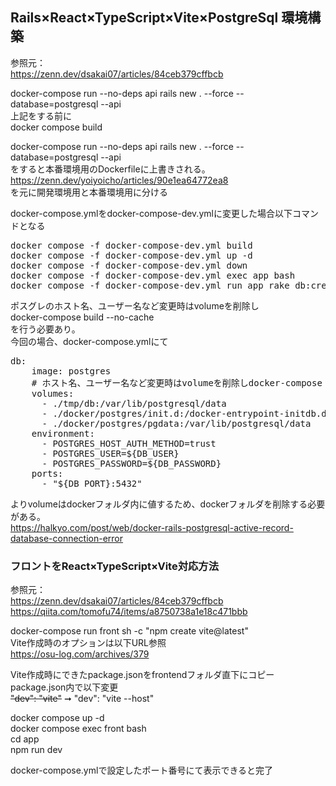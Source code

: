 ## Rails×React×TypeScript×Vite×PostgreSql 環境構築

参照元：<br>
<a>https://zenn.dev/dsakai07/articles/84ceb379cffbcb</a><br>

docker-compose run --no-deps api rails new . --force --database=postgresql --api<br>
上記をする前に<br>
docker compose build<br>

docker-compose run --no-deps api rails new . --force --database=postgresql --api<br>
をすると本番環境用のDockerfileに上書きされる。<br>
<a>https://zenn.dev/yoiyoicho/articles/90e1ea64772ea8</a><br>
を元に開発環境用と本番環境用に分ける<br>

docker-compose.ymlをdocker-compose-dev.ymlに変更した場合以下コマンドとなる<br>
<pre>docker compose -f docker-compose-dev.yml build
docker compose -f docker-compose-dev.yml up -d
docker compose -f docker-compose-dev.yml down
docker compose -f docker-compose-dev.yml exec app bash
docker compose -f docker-compose-dev.yml run app rake db:create</pre>

ポスグレのホスト名、ユーザー名など変更時はvolumeを削除し<br>
docker-compose build --no-cache<br>
を行う必要あり。<br>
今回の場合、docker-compose.ymlにて<br>
<pre>
db:
    image: postgres
    # ホスト名、ユーザー名など変更時はvolumeを削除しdocker-compose build --no-cache
    volumes:
      - ./tmp/db:/var/lib/postgresql/data
      - ./docker/postgres/init.d:/docker-entrypoint-initdb.d
      - ./docker/postgres/pgdata:/var/lib/postgresql/data
    environment:
      - POSTGRES_HOST_AUTH_METHOD=trust
      - POSTGRES_USER=${DB_USER}
      - POSTGRES_PASSWORD=${DB_PASSWORD}
    ports:
      - "${DB_PORT}:5432"
</pre>
よりvolumeはdockerフォルダ内に値するため、dockerフォルダを削除する必要がある。<br>
<a>https://halkyo.com/post/web/docker-rails-postgresql-active-record-database-connection-error</a>

### フロントをReact×TypeScript×Vite対応方法

参照元：<br>
<a>https://zenn.dev/dsakai07/articles/84ceb379cffbcb</a><br>
<a>https://qiita.com/tomofu74/items/a8750738a1e18c471bbb</a>

docker-compose run front sh -c "npm create vite@latest"<br>
Vite作成時のオプションは以下URL参照<br>
https://osu-log.com/archives/379<br>

Vite作成時にできたpackage.jsonをfrontendフォルダ直下にコピー</br>
package.json内で以下変更<br>
~~"dev": "vite"~~ ➞ "dev": "vite --host"



docker compose up -d</br>
docker compose exec front bash</br>
cd app<br>
npm run dev<br>

docker-compose.ymlで設定したポート番号にて表示できると完了
